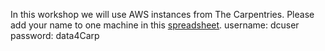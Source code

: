 In this workshop we will use AWS instances from The Carpentries. 
Please add your name to one machine in this [spreadsheet](https://docs.google.com/spreadsheets/d/13o8-O62Fie15GbbPEt2Q2Gd-jlx9ezR_nKQoddhwJbg/edit#gid=0).
username: dcuser    password:  data4Carp  

